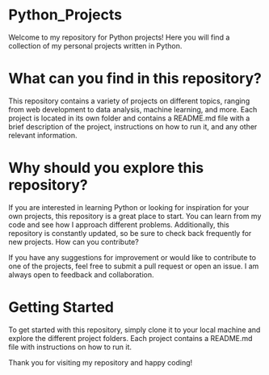 # Python_Projects

Welcome to my repository for Python projects! Here you will find a collection of my personal projects written in Python.
# What can you find in this repository?

This repository contains a variety of projects on different topics, ranging from web development to data analysis, machine learning, and more. Each project is located in its own folder and contains a README.md file with a brief description of the project, instructions on how to run it, and any other relevant information.
# Why should you explore this repository?

If you are interested in learning Python or looking for inspiration for your own projects, this repository is a great place to start. You can learn from my code and see how I approach different problems. Additionally, this repository is constantly updated, so be sure to check back frequently for new projects.
How can you contribute?

If you have any suggestions for improvement or would like to contribute to one of the projects, feel free to submit a pull request or open an issue. I am always open to feedback and collaboration.
# Getting Started

To get started with this repository, simply clone it to your local machine and explore the different project folders. Each project contains a README.md file with instructions on how to run it.

Thank you for visiting my repository and happy coding!
